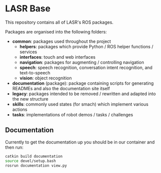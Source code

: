 # LASR Base

This repository contains all of LASR's ROS packages.

Packages are organised into the following folders:

- **common**: packages used throughout the project
  - **helpers**: packages which provide Python / ROS helper functions / services
  - **interfaces**: touch and web interfaces
  - **navigation**: packages for augmenting / controlling navigation
  - **speech**: speech recognition, conversation intent recognition, and text-to-speech
  - **vision**: object recognition
- **documentation** (package): package containing scripts for generating READMEs and also the documentation site itself
- **legacy**: packages intended to be removed / rewritten and adapted into the new structure
- **skills**: commonly used states (for smach) which implement various actions
- **tasks**: implementations of robot demos / tasks / challenges

## Documentation

Currently to get the documentation up you should be in our container and then run:

```bash
catkin build documentation
source devel/setup.bash
rosrun documentation view.py
```
